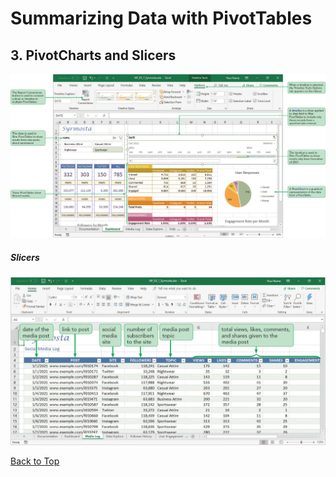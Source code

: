 # Summarizing Data with PivotTables
[](#top)
## 3. PivotCharts and Slicers

![Session 7-3 Visual Overview](../images/modules/M07/Session%207-3.png)  

##### Slicers
![Figure 7-1 Slicers](../images/modules/M07/Figure%207-1.png)

[Back to Top](#top)
